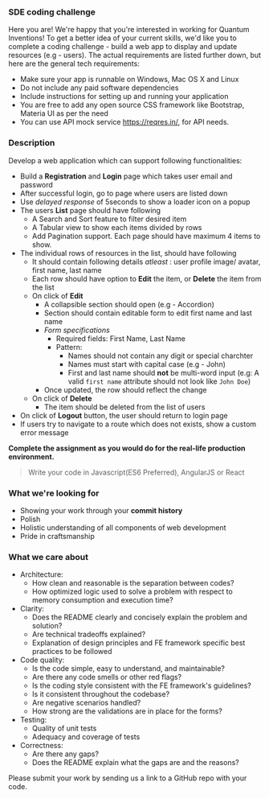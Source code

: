 ### SDE coding challenge

Here you are! We're happy that you're interested in working for Quantum Inventions! 
To get a better idea of your current skills, we'd like you to complete a coding challenge - build a web app to display and update resources (e.g - users). 
The actual requirements are listed further down, but here are the general tech requirements:
- Make sure your app is runnable on Windows, Mac OS X and Linux
- Do not include any paid software dependencies
- Include instructions for setting up and running your application
- You are free to add any open source CSS framework like Bootstrap, Materia UI as per the need
- You can use API mock service https://reqres.in/, for API needs. 


### Description 

Develop a web application which can support following functionalities:
- Build a **Registration** and **Login** page which takes user email and password
- After successful login, go to page where users are listed down
- Use *delayed response* of 5seconds to show a loader icon on a popup
- The users **List** page should have following 
	- A Search and Sort feature to filter desired item
  - A Tabular view to show each items divided by rows
  - Add Pagination support. Each page should have maximum 4 items to show.
- The individual rows of resources in the list, should have following
	- It should contain following details _atleast_ : user profile image/ avatar, first name, last name
	- Each row should have option to **Edit** the item, or **Delete** the item from the list
	- On click of **Edit**
		- A collapsible section should open (e.g - Accordion)
		- Section should contain editable form to edit first name and last name
		- *Form specifications*
			- Required fields: First Name, Last Name
			- Pattern: 
				* Names should not contain any digit or special charchter
				* Names must start with capital case (e.g - John)
				* First and last name should **not** be multi-word input (e.g: A valid `first name` attribute should not look like `John Doe`)
		- Once updated, the row should reflect the change
	- On click of **Delete**
		- The item should be deleted from the list of users
- On click of **Logout** button, the user should return to login page	
- If users try to navigate to a route which does not exists, show a custom error message


**Complete the assignment as you would do for the real-life production environment.**
> Write your code in Javascript(ES6 Preferred), AngularJS or React


### What we're looking for
- Showing your work through your **commit history**
- Polish
- Holistic understanding of all components of web development
- Pride in craftsmanship

### What we care about
- Architecture:
    - How clean and reasonable is the separation between codes?
    - How optimized logic used to solve a problem with respect to memory consumption and execution time?
- Clarity: 
    - Does the README clearly and concisely explain the problem and solution? 
    - Are technical tradeoffs explained?
    - Explanation of design principles and FE framework specific best practices to be followed
- Code quality: 
    - Is the code simple, easy to understand, and maintainable?
    - Are there any code smells or other red flags? 
    - Is the coding style consistent with the FE framework's guidelines? 
    - Is it consistent throughout the codebase?
    - Are negative scenarios handled?
    - How strong are the validations are in place for the forms?
- Testing:
    - Quality of unit tests
    - Adequacy and coverage of tests
- Correctness: 
    - Are there any gaps?
    - Does the README explain what the gaps are and the reasons?

Please submit your work by sending us a link to a GitHub repo with your code.
